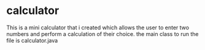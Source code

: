 # calculator
This is a mini calculator that i created which allows the user to enter two numbers and perform a calculation of their choice. the main class to run the file is calculator.java
